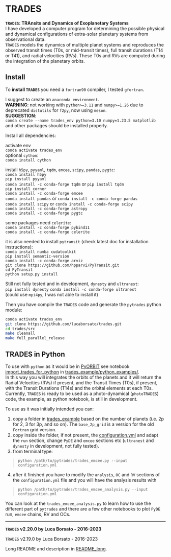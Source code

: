 # TRADES
  

**`TRADES`: TRAnsits and Dynamics of Exoplanetary Systems**  
I have developed a computer program for determining 
the possible physical and dynamical configurations of extra-solar planetary 
systems from observational data.  
`TRADES` models the dynamics of multiple planet systems and
reproduces the observed transit times (T0s, or mid-transit times),
full transit durations (T14 or T41),
 and radial velocities (RVs).
These T0s and RVs are computed during the integration of the planetary orbits.  

## Install

To **install `TRADES`** you need a `fortran90` compiler, I tested `gfortran`.

I suggest to create an `anaconda environment`.  
**WARNING**: not working with `python>=3.11` and `numpy>=1.26` due to deprecated `distutils` for `f2py`, now using `meson`.  
**SUGGESTION**:  
`conda create --name trades_env python=3.10 numpy=1.23.5 matplotlib`  
and other packages should be installed properly.  

Install all dependencies:  

activate env  
`conda activate trades_env`  
optional `cython`:  
`conda install cython`  

install `h5py`, `pyyaml`, `tqdm`, `emcee`, `scipy`, `pandas`, `pygtc`:  
`conda install h5py`  
`pip install pyyaml`  
`conda install -c conda-forge tqdm` or `pip install tqdm`  
`pip install corner`  
`conda install -c conda-forge emcee`  
`conda install pandas` or `conda install -c conda-forge pandas`  
`conda install scipy` or `conda install -c conda-forge scipy`  
`conda install -c conda-forge astropy`  
`conda install -c conda-forge pygtc`  

some packages need `celerite`:  
`conda install -c conda-forge pybind11`  
`conda install -c conda-forge celerite`  

it is also needed to install `pytransit` (check latest doc for installation instructions):  
`conda install numba cudatoolkit`  
`pip install semantic-version`  
`conda install -c conda-forge arviz`  
`git clone https://github.com/hpparvi/PyTransit.git`  
`cd PyTransit`  
`python setup.py install`  

Still not fully tested and in development, `dynesty` and `ultranest`:  
`pip install dynesty` 
`conda install -c conda-forge ultranest`  
(could use `mpi4py`, I was not able to install it)  

Then you have compile the `TRADES` code and generate the `pytrades` python module:
```bash
conda activate trades_env
git clone https://github.com/lucaborsato/trades.git
cd trades/src
make cleanall
make full_parallel_release
```
## TRADES in Python

To use with `python` as it would be in [PyORBIT](https://github.com/LucaMalavolta/PyORBIT) 
see notebook [import_trades_for_python](trades_example/python_examples/import_trades_for_python.ipynb) 
in [trades_example/python_examples/](trades_example/python_examples/).  
In this way you will integrates the orbits of the planets and it will return the Radial Velocities (RVs) if present, and the Transit Times (T0s), if present, with the Transit Durations (T14s) and the orbital elements at each T0s.  
Currently, `TRADES` is ready to be used as a photo-dynamical (`photoTRADES`) code,
the example, as python notebook, is still in development.  

To use as it was initially intended you can:  

1. copy a folder in [trades_example](trades_example) based on the number of planets (i.e. 2p for 2, 3 for 3p, and so on). The `base_2p_grid` is a version for the old `Fortran` grid version.  
2. copy inside the folder, if not present, the [configuration.yml](trades_example/configuration.yml) and adapt the `run` section, change `PyDE` and `emcee` sections etc (`ultranest` and `dynesty` in development, not fully tested).  
3. from terminal type:  
  > `python /path/to/pytrades/trades_emcee.py --input configuration.yml`  
4. after it finished you have to modify the `analysis`, `OC` and `RV` sections of the `configuration.yml` file and you will have the analysis results with  
  > `python /path/to/pytrades/trades_emcee_analysis.py --input configuration.yml`  

You can look at the `trades_emcee_analysis.py` to learn how to use the different part of `pytrades` and there are a few other notebooks to plot `PyDE` run, `emcee` chains, RV and OCs.  

---
**`TRADES` v2.20.0 by Luca Borsato - 2016-2023**  

`TRADES` v2.19.0 by Luca Borsato - 2016-2023  

Long README and description in [README_long](README_long.md).
